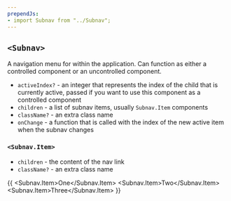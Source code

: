 ```yaml
---
prependJs:
- import Subnav from "../Subnav";
---
```


## `<Subnav>`

A navigation menu for within the application. Can function as either a controlled component or an uncontrolled component.

* `activeIndex?` - an integer that represents the index of the child that is currently active, passed if you want to use this component as a controlled component
* `children` - a list of subnav items, usually `Subnav.Item` components
* `className?` - an extra class name
* `onChange` - a function that is called with the index of the new active item when the subnav changes

### `<Subnav.Item>`

* `children` - the content of the nav link
* `className?` - an extra class name

{{
  <Subnav>
    <Subnav.Item>One</Subnav.Item>
    <Subnav.Item>Two</Subnav.Item>
    <Subnav.Item>Three</Subnav.Item>
  </Subnav>
}}
